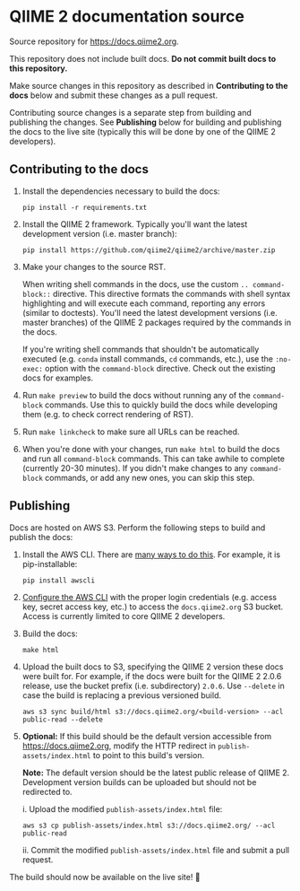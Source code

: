 # QIIME 2 documentation source
Source repository for https://docs.qiime2.org.

This repository does not include built docs. **Do not commit built docs to this repository.**

Make source changes in this repository as described in **Contributing to the docs** below and submit these changes as a pull request.

Contributing source changes is a separate step from building and publishing the changes. See **Publishing** below for building and publishing the docs to the live site (typically this will be done by one of the QIIME 2 developers).

## Contributing to the docs

1. Install the dependencies necessary to build the docs:

   ```shell
   pip install -r requirements.txt
   ```

2. Install the QIIME 2 framework. Typically you'll want the latest development version (i.e. master branch):

   ```shell
   pip install https://github.com/qiime2/qiime2/archive/master.zip
   ```

3. Make your changes to the source RST.

   When writing shell commands in the docs, use the custom ``.. command-block::`` directive. This directive formats the commands with shell syntax highlighting and will execute each command, reporting any errors (similar to doctests). You'll need the latest development versions (i.e. master branches) of the QIIME 2 packages required by the commands in the docs.

   If you're writing shell commands that shouldn't be automatically executed (e.g. ``conda`` install commands, ``cd`` commands, etc.), use the ``:no-exec:`` option with the ``command-block`` directive. Check out the existing docs for examples.

4. Run ``make preview`` to build the docs without running any of the ``command-block`` commands. Use this to quickly build the docs while developing them (e.g. to check correct rendering of RST).

5. Run ``make linkcheck`` to make sure all URLs can be reached.

6. When you're done with your changes, run ``make html`` to build the docs and run all ``command-block`` commands. This can take awhile to complete (currently 20-30 minutes). If you didn't make changes to any ``command-block`` commands, or add any new ones, you can skip this step.

## Publishing

Docs are hosted on AWS S3. Perform the following steps to build and publish the docs:

1. Install the AWS CLI. There are [many ways to do this](http://docs.aws.amazon.com/cli/latest/userguide/installing.html). For example, it is pip-installable:

   ```shell
   pip install awscli
   ```

2. [Configure the AWS CLI](http://docs.aws.amazon.com/cli/latest/userguide/cli-chap-getting-started.html) with the proper login credentials (e.g. access key, secret access key, etc.) to access the ``docs.qiime2.org`` S3 bucket. Access is currently limited to core QIIME 2 developers.

3. Build the docs:

   ```shell
   make html
   ```

4. Upload the built docs to S3, specifying the QIIME 2 version these docs were built for. For example, if the docs were built for the QIIME 2 2.0.6 release, use the bucket prefix (i.e. subdirectory) `2.0.6`. Use ``--delete`` in case the build is replacing a previous versioned build.

   ```shell
   aws s3 sync build/html s3://docs.qiime2.org/<build-version> --acl public-read --delete
   ```

5. **Optional:** If this build should be the default version accessible from https://docs.qiime2.org, modify the HTTP redirect in ``publish-assets/index.html`` to point to this build's version.

   **Note:** The default version should be the latest public release of QIIME 2. Development version builds can be uploaded but should not be redirected to.

   i. Upload the modified ``publish-assets/index.html`` file:

   ```shell
   aws s3 cp publish-assets/index.html s3://docs.qiime2.org/ --acl public-read
   ```

   ii. Commit the modified ``publish-assets/index.html`` file and submit a pull request.

The build should now be available on the live site! :beers:

